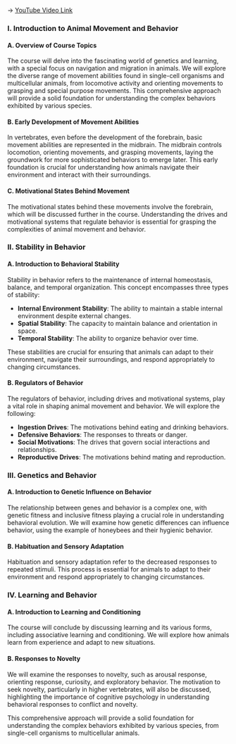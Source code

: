 -> [YouTube Video Link](https://www.youtube.com/watch?v=2ESEaH-BNcY&list=PLUl4u3cNGP63TbPEWYEKOq8yAN8mEP_5O&index=9&pp=iAQB)

### I. Introduction to Animal Movement and Behavior
#### A. Overview of Course Topics

The course will delve into the fascinating world of genetics and learning, with a special focus on navigation and migration in animals. We will explore the diverse range of movement abilities found in single-cell organisms and multicellular animals, from locomotive activity and orienting movements to grasping and special purpose movements. This comprehensive approach will provide a solid foundation for understanding the complex behaviors exhibited by various species.

#### B. Early Development of Movement Abilities

In vertebrates, even before the development of the forebrain, basic movement abilities are represented in the midbrain. The midbrain controls locomotion, orienting movements, and grasping movements, laying the groundwork for more sophisticated behaviors to emerge later. This early foundation is crucial for understanding how animals navigate their environment and interact with their surroundings.

#### C. Motivational States Behind Movement

The motivational states behind these movements involve the forebrain, which will be discussed further in the course. Understanding the drives and motivational systems that regulate behavior is essential for grasping the complexities of animal movement and behavior.

### II. Stability in Behavior
#### A. Introduction to Behavioral Stability

Stability in behavior refers to the maintenance of internal homeostasis, balance, and temporal organization. This concept encompasses three types of stability:

*   **Internal Environment Stability**: The ability to maintain a stable internal environment despite external changes.
*   **Spatial Stability**: The capacity to maintain balance and orientation in space.
*   **Temporal Stability**: The ability to organize behavior over time.

These stabilities are crucial for ensuring that animals can adapt to their environment, navigate their surroundings, and respond appropriately to changing circumstances.

#### B. Regulators of Behavior

The regulators of behavior, including drives and motivational systems, play a vital role in shaping animal movement and behavior. We will explore the following:

*   **Ingestion Drives**: The motivations behind eating and drinking behaviors.
*   **Defensive Behaviors**: The responses to threats or danger.
*   **Social Motivations**: The drives that govern social interactions and relationships.
*   **Reproductive Drives**: The motivations behind mating and reproduction.

### III. Genetics and Behavior
#### A. Introduction to Genetic Influence on Behavior

The relationship between genes and behavior is a complex one, with genetic fitness and inclusive fitness playing a crucial role in understanding behavioral evolution. We will examine how genetic differences can influence behavior, using the example of honeybees and their hygienic behavior.

#### B. Habituation and Sensory Adaptation

Habituation and sensory adaptation refer to the decreased responses to repeated stimuli. This process is essential for animals to adapt to their environment and respond appropriately to changing circumstances.

### IV. Learning and Behavior
#### A. Introduction to Learning and Conditioning

The course will conclude by discussing learning and its various forms, including associative learning and conditioning. We will explore how animals learn from experience and adapt to new situations.

#### B. Responses to Novelty

We will examine the responses to novelty, such as arousal response, orienting response, curiosity, and exploratory behavior. The motivation to seek novelty, particularly in higher vertebrates, will also be discussed, highlighting the importance of cognitive psychology in understanding behavioral responses to conflict and novelty.

This comprehensive approach will provide a solid foundation for understanding the complex behaviors exhibited by various species, from single-cell organisms to multicellular animals.